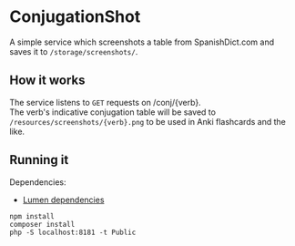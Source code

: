 # ConjugationShot

A simple service which screenshots a table from SpanishDict.com and saves it to `/storage/screenshots/`.

## How it works

The service listens to `GET` requests on /conj/{verb}.    
The verb's indicative conjugation table will be saved to 
`/resources/screenshots/{verb}.png` to be used in Anki 
flashcards and the like.

## Running it

Dependencies:
  - [Lumen dependencies](https://lumen.laravel.com/docs/5.8)

```
npm install
composer install
php -S localhost:8181 -t Public
```